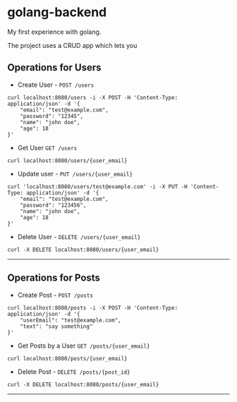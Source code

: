# golang-backend

My first experience with golang.

The project uses a CRUD app which lets you
## Operations for Users
- Create User - `POST /users`
```
curl localhost:8080/users -i -X POST -H 'Content-Type: application/json' -d '{
    "email": "test@example.com",
    "password": "12345",
    "name": "john doe",
    "age": 18
}'
```
- Get User `GET /users`
```
curl localhost:8080/users/{user_email}
```
- Update user - `PUT /users/{user_email}`
```
curl 'localhost:8080/users/test@example.com' -i -X PUT -H 'Content-Type: application/json' -d '{
    "email": "test@example.com",
    "password": "123456",
    "name": "john doe",
    "age": 18
}'
```
- Delete User - `DELETE /users/{user_email}`
```
curl -X DELETE localhost:8080/users/{user_email}
```
---

## Operations for Posts

- Create Post - `POST /posts`
```
curl localhost:8080/posts -i -X POST -H 'Content-Type: application/json' -d '{
    "userEmail": "test@example.com",
    "text": "say something"
}'
```
- Get Posts by a User `GET /posts/{user_email}`
```
curl localhost:8080/posts/{user_email}
```
- Delete Post - `DELETE /posts/{post_id}`
```
curl -X DELETE localhost:8080/posts/{user_email}
```
---










